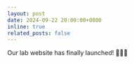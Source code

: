 ```yaml
---
layout: post
date: 2024-09-22 20:00:00+0800
inline: true
related_posts: false
---
```


Our lab website has finally launched! 🎉🎉🎉
